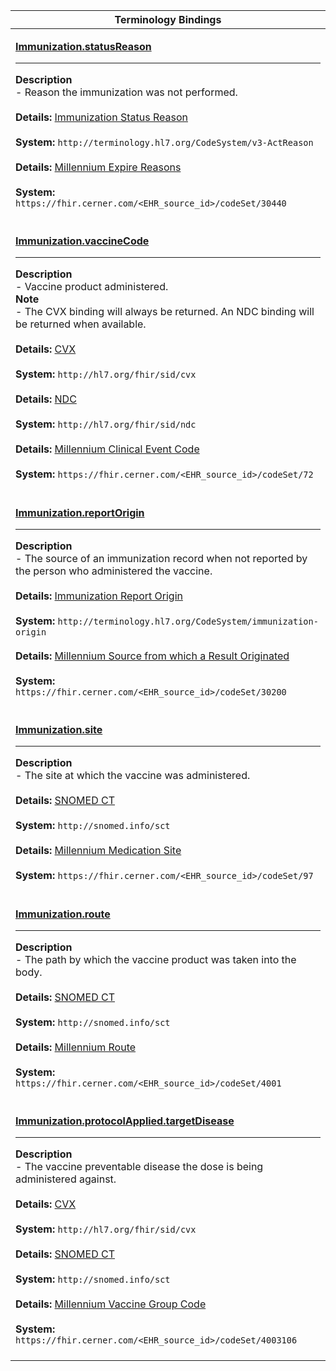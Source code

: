 |Terminology Bindings|
|---|
|<p>**[Immunization.statusReason](https://www.hl7.org/fhir/r4/immunization-definitions.html#Immunization.statusReason)**<hr>**Description**<br>- Reason the immunization was not performed.<br><br>**Details:** [Immunization Status Reason](https://hl7.org/fhir/r4/valueset-immunization-status-reason.html)<br><br>**System:** `http://terminology.hl7.org/CodeSystem/v3-ActReason`<br><br>**Details:** [Millennium Expire Reasons](https://fhir.cerner.com/millennium/r4/proprietary-codes-and-systems/#code-set-30440-expire-reasons)<br><br>**System:** `https://fhir.cerner.com/<EHR_source_id>/codeSet/30440`<br><br>|
|<p>**[Immunization.vaccineCode](https://www.hl7.org/fhir/r4/immunization-definitions.html#Immunization.vaccineCode)**<hr>**Description**<br>- Vaccine product administered.<br>**Note**<br>- The CVX binding will always be returned. An NDC binding will be returned when available.<br><br>**Details:** [CVX](https://hl7.org/fhir/r4/cvx.html)<br><br>**System:** `http://hl7.org/fhir/sid/cvx`<br><br>**Details:** [NDC](https://hl7.org/fhir/r4/ndc.html)<br><br>**System:** `http://hl7.org/fhir/sid/ndc`<br><br>**Details:** [Millennium Clinical Event Code](https://fhir.cerner.com/millennium/r4/proprietary-codes-and-systems/#code-set-72-clinical-event-codes)<br><br>**System:** `https://fhir.cerner.com/<EHR_source_id>/codeSet/72`<br><br>|
|<p>**[Immunization.reportOrigin](https://www.hl7.org/fhir/r4/immunization-definitions.html#Immunization.reportOrigin)**<hr>**Description**<br>- The source of an immunization record when not reported by the person who administered the vaccine.<br><br>**Details:** [Immunization Report Origin](https://hl7.org/fhir/R4/valueset-immunization-origin.html)<br><br>**System:** `http://terminology.hl7.org/CodeSystem/immunization-origin`<br><br>**Details:** [Millennium Source from which a Result Originated](https://fhir.cerner.com/millennium/r4/proprietary-codes-and-systems/#code-set-30200-result-source)<br><br>**System:** `https://fhir.cerner.com/<EHR_source_id>/codeSet/30200`<br><br>|
|<p>**[Immunization.site](https://www.hl7.org/fhir/r4/immunization-definitions.html#Immunization.site)**<hr>**Description**<br>- The site at which the vaccine was administered.<br><br>**Details:** [SNOMED CT](https://hl7.org/fhir/r4/snomedct.html)<br><br>**System:** `http://snomed.info/sct`<br><br>**Details:** [Millennium Medication Site](https://fhir.cerner.com/millennium/r4/proprietary-codes-and-systems/#code-set-97-medication-administration-site)<br><br>**System:** `https://fhir.cerner.com/<EHR_source_id>/codeSet/97`<br><br>|
|<p>**[Immunization.route](https://www.hl7.org/fhir/r4/immunization-definitions.html#Immunization.route)**<hr>**Description**<br>- The path by which the vaccine product was taken into the body.<br><br>**Details:** [SNOMED CT](https://hl7.org/fhir/r4/snomedct.html)<br><br>**System:** `http://snomed.info/sct`<br><br>**Details:** [Millennium Route](https://fhir.cerner.com/millennium/r4/proprietary-codes-and-systems/#code-set-4001-medication-administration-route)<br><br>**System:** `https://fhir.cerner.com/<EHR_source_id>/codeSet/4001`<br><br>|
|<p>**[Immunization.protocolApplied.targetDisease](https://www.hl7.org/fhir/r4/immunization-definitions.html#Immunization.protocolApplied.targetDisease)**<hr>**Description**<br>- The vaccine preventable disease the dose is being administered against.<br><br>**Details:** [CVX](https://hl7.org/fhir/r4/cvx.html)<br><br>**System:** `http://hl7.org/fhir/sid/cvx`<br><br>**Details:** [SNOMED CT](https://hl7.org/fhir/r4/snomedct.html)<br><br>**System:** `http://snomed.info/sct`<br><br>**Details:** [Millennium Vaccine Group Code](https://fhir.cerner.com/millennium/r4/proprietary-codes-and-systems/#code-set-4003106-vaccine-group)<br><br>**System:** `https://fhir.cerner.com/<EHR_source_id>/codeSet/4003106`<br><br>|
